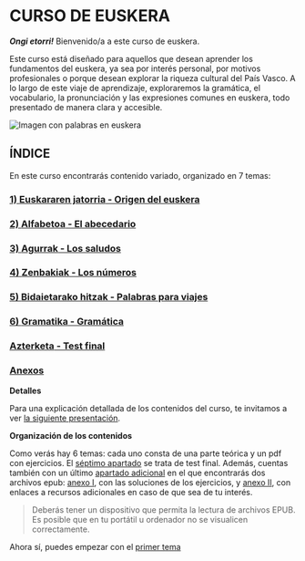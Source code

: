 # CURSO DE EUSKERA

***Ongi etorri!*** Bienvenido/a a este curso de euskera.

Este curso está diseñado para aquellos que desean aprender los fundamentos del euskera, ya sea por interés personal, por motivos profesionales o porque desean explorar la riqueza cultural del País Vasco. A lo largo de este viaje de aprendizaje, exploraremos la gramática, el vocabulario, la pronunciación y las expresiones comunes en euskera, todo presentado de manera clara y accesible.

![Imagen con palabras en euskera](https://turismo.euskadi.eus/contenidos/blog_post/0000000341_post_turismo/es_341/images/GLP_341_palabrasmosaico.jpg)

## ÍNDICE

En este curso encontrarás contenido variado, organizado en 7 temas:

### [1) **Euskararen jatorria** - Origen del euskera](/1_origen/README.md)
### [2) **Alfabetoa** - El abecedario](/2_abecedario/README.md)
### [3) **Agurrak** - Los saludos](/3_saludos/README.md)
### [4) **Zenbakiak** - Los números](/4_numeros/README.md)
### [5) **Bidaietarako hitzak** - Palabras para viajes](/5_viajes/README.md)
### [6) **Gramatika** - Gramática](/6_gramatica/README.md)
### [**Azterketa** - Test final](/7_testFinal/README.md)
### [Anexos](/ANEXOS/README.md)


**Detalles**

Para una explicación detallada de los contenidos del curso, te invitamos a ver [la siguiente presentación](https://leiremun.github.io/ANEXOS/ppt.html).

**Organización de los contenidos**

Como verás hay 6 temas: cada uno consta de una parte teórica y un pdf con ejercicios. El [séptimo apartado](/7_testFinal/README.md) se trata de test final. Además, cuentas también con un último [apartado adicional](/ANEXOS/README.md) en el que encontrarás dos archivos epub: [anexo I](https://leiremun.github.io/ANEXOS/anexoI.epub), con las soluciones de los ejercicios, y [anexo II](https://leiremun.github.io/ANEXOS/anexoRecursos.epub), con enlaces a recursos adicionales en caso de que sea de tu interés.
> Deberás tener un dispositivo que permita la lectura de archivos EPUB. Es posible que en tu portátil u ordenador no se visualicen correctamente.

Ahora sí, puedes empezar con el [primer tema](/1_origen/README.md)
